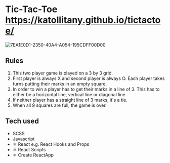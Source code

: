 
# Tic-Tac-Toe https://katollitany.github.io/tictactoe/
![7EA1E0D1-2350-40A4-A054-195CDFF00D00](https://user-images.githubusercontent.com/66644345/192301989-d104cbfb-0f1a-4902-996b-cf5ff39dd10c.jpeg)

## Rules
1. This two player game is played on a 3 by 3 grid.
2. First player is always X and second player is always O. Each player takes turns putting their marks in an empty square.
3. In order to win a player has to get their marks in a line of 3. This has to either be a horizontal line, vertical line or diagonal line. 
4. If neither player has a straight line of 3 marks, it's a tie.
5. When all 9 squares are full, the game is over.

## Tech used

- SCSS
-  Javascript
- ⚛️ React e.g. React Hooks and Props
- ⚛️ React Scripts
- ⚛️ Create ReactApp




